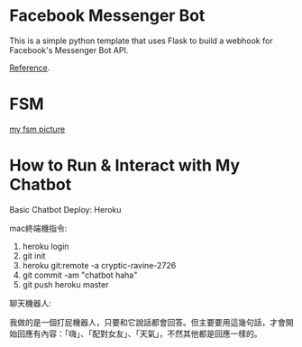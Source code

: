 # Facebook Messenger Bot
This is a simple python template that uses Flask to build a webhook for Facebook's Messenger Bot API.

[Reference](https://blog.hartleybrody.com/fb-messenger-bot/).

# FSM

[my fsm picture](https://raw.githubusercontent.com/DDCAROL/cc_chatbot/master/pic.png)


# How to Run & Interact with My Chatbot
Basic Chatbot Deploy: Heroku

mac終端機指令:

  1. heroku login
  2. git init
  3. heroku git:remote -a cryptic-ravine-2726
  4. git commit -am "chatbot haha"
  5. git push heroku master
  
聊天機器人:

  我做的是一個打屁機器人，只要和它說話都會回答。但主要要用這幾句話，才會開始回應有內容：「嗨」、「配對女友」、「天氣」，不然其他都是回應一樣的。
